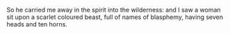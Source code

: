 So he carried me away in the spirit into the wilderness: and I saw a woman sit upon a scarlet coloured beast, full of names of blasphemy, having seven heads and ten horns.
